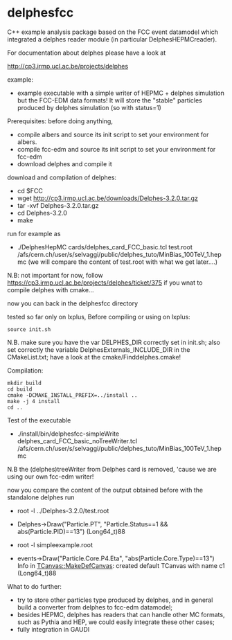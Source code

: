 delphesfcc
============

C++ example analysis package based on the FCC event datamodel which integrated a delphes reader module (in particular DelphesHEPMCreader).

For documentation about delphes please have a look at 

 http://cp3.irmp.ucl.ac.be/projects/delphes

example:
- example executable with a simple writer of HEPMC + delphes simulation but the FCC-EDM data formats! It will store the "stable" particles produced by delphes simulation (so with status=1)


Prerequisites: before doing anything,
- compile albers and source its init script to set your environment for albers.
- compile fcc-edm and source its init script to set your environment for fcc-edm
- download delphes and compile it 

download and compilation of delphes:
- cd $FCC
- wget http://cp3.irmp.ucl.ac.be/downloads/Delphes-3.2.0.tar.gz
- tar -xvf Delphes-3.2.0.tar.gz 
- cd Delphes-3.2.0
- make

run for example as 
- ./DelphesHepMC cards/delphes_card_FCC_basic.tcl test.root /afs/cern.ch/user/s/selvaggi/public/delphes_tuto/MinBias_100TeV_1.hepmc
(we will compare the content of test.root with what we get later....)

N.B: not important for now, follow https://cp3.irmp.ucl.ac.be/projects/delphes/ticket/375 if you wnat to compile delphes with cmake...


now you can back in the delphesfcc directory

tested so far only on lxplus,
Before compiling or using on lxplus:

    source init.sh


N.B. make sure you have the var DELPHES_DIR correctly set in init.sh;
also set correctly the variable DelphesExternals_INCLUDE_DIR in the CMakeList.txt;
have a look at the cmake/Finddelphes.cmake!


Compilation:

    mkdir build
    cd build
    cmake -DCMAKE_INSTALL_PREFIX=../install ..
    make -j 4 install
    cd ..

 
Test of the executable

- ./install/bin/delphesfcc-simpleWrite  delphes_card_FCC_basic_noTreeWriter.tcl /afs/cern.ch/user/s/selvaggi/public/delphes_tuto/MinBias_100TeV_1.hepmc

N.B the (delphes)treeWriter from Delphes card is removed, 'cause we are using our own fcc-edm writer!


now you compare the content of the output obtained before with the standalone delphes run

- root -l ../Delphes-3.2.0/test.root 
- Delphes->Draw("Particle.PT", "Particle.Status==1 && abs(Particle.PID)==13")
(Long64_t)88

- root -l simpleexample.root
- events->Draw("Particle.Core.P4.Eta", "abs(Particle.Core.Type)==13")
Info in <TCanvas::MakeDefCanvas>:  created default TCanvas with name c1
(Long64_t)88


    
What to do further:

-    try to store other particles type produced by delphes, and in general build a converter from delphes to fcc-edm datamodel;
-    besides HEPMC, delphes has readers that can handle other MC formats, such as Pythia and HEP, we could easily integrate these other cases;
-   fully integration in GAUDI
    


